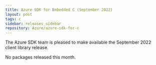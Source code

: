 ```yaml
---
title: Azure SDK for Embedded C (September 2022)
layout: post
tags: c
sidebar: releases_sidebar
repository: Azure/azure-sdk-for-c
---
```


The Azure SDK team is pleased to make available the September 2022 client library release.

No packages released this month.
